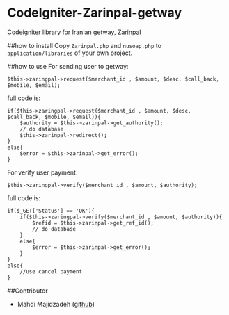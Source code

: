 # CodeIgniter-Zarinpal-getway
Codeigniter library for Iranian getway, [Zarinpal](https://www.zarinpal.com/)

##how to install
Copy `Zarinpal.php` and `nusoap.php` to `application/libraries` of your own project.

##how to use
For sending user to getway:
```
$this->zaringpal->request($merchant_id , $amount, $desc, $call_back, $mobile, $email);
```
full code is:
```
if($this->zaringpal->request($merchant_id , $amount, $desc, $call_back, $mobile, $email)){
    $authority = $this->zarinpal->get_authority();
    // do database 
    $this->zarinpal->redirect();
}
else{
    $error = $this->zarinpal->get_error();
}
```
For verify user payment:
```
$this->zaringpal->verify($merchant_id , $amount, $authority);
```
full code is:
```
if($_GET['Status'] == 'OK'){
    if($this->zaringpal->verify($merchant_id , $amount, $authority)){
        $refid = $this->zarinpal->get_ref_id();
        // do database 
    }
    else{
        $error = $this->zarinpal->get_error();
    }
}
else{
    //use cancel payment
}
```

##Contributor
- Mahdi Majidzadeh ([github](https://github.com/MahdiMajidzadeh))
